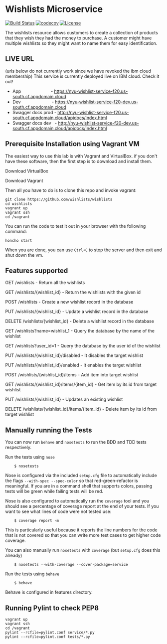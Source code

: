 # Wishlists Microservice
[![Build Status](https://travis-ci.org/wishlists/wishlists.svg?branch=master)](https://travis-ci.org/wishlists/wishlists)
[![codecov](https://codecov.io/gh/wishlists/wishlists/branch/master/graph/badge.svg?token=FB40LLBT2P)](undefined)
[![License](https://img.shields.io/badge/License-Apache%202.0-blue.svg)](https://opensource.org/licenses/Apache-2.0)

The wishlists resource allows customers to create a collection of products that they wish they had the money to purchase. A customer might have multiple wishlists so they might want to name them for easy identification. 

## LIVE URL
(urls below do not currently work since we have revoked the ibm cloud membership)
This service is currently deployed live on IBM cloud. Check it out!

- App &emsp;&emsp;&emsp;&emsp;&emsp;&emsp;&nbsp; - https://nyu-wishlist-service-f20.us-south.cf.appdomain.cloud  
- Dev  &emsp;&emsp;&emsp;&emsp;&emsp;&emsp;&nbsp;&nbsp; - https://nyu-wishlist-service-f20-dev.us-south.cf.appdomain.cloud  
- Swagger docs prod - http://nyu-wishlist-service-f20.us-south.cf.appdomain.cloud/apidocs/index.html  
- Swagger docs dev &nbsp; - http://nyu-wishlist-service-f20-dev.us-south.cf.appdomain.cloud/apidocs/index.html  

## Prerequisite Installation using Vagrant VM
The easiest way to use this lab is with Vagrant and VirtualBox. if you don't have these software, then the first step is to download and install them.

Download VirtualBox

Download Vagrant

Then all you have to do is to clone this repo and invoke vagrant:

    git clone https://github.com/wishlists/wishlists
    cd wishlists
    vagrant up
    vagrant ssh
    cd /vagrant

You can run the code to test it out in your browser with the following command:
   
    honcho start
When you are done, you can use `Ctrl+C` to stop the server and then exit and shut down the vm.
    
## Features supported

 GET /wishlists - Return all the wishlists
 
 GET /wishlists/{wishlist_id} - Return the wishlists with the given id  
 
 POST /wishlists - Create a new wishlist record in the database  

 PUT /wishlists/{wishlist_id} - Update a wishlist record in the database  
 
 DELETE /wishlists/{wishlist_id} - Delete a wishlist record in the database  
 
 GET /wishlists?name=wishlist_1 - Query the database by the name of the wishlist

 GET /wishlists?user_id=1 - Query the database by the user id of the wishlist

 PUT /wishlists/{wishlist_id}/disabled - It disables the target wishlist
 
 PUT /wishlists/{wishlist_id}/enabled - It enables the target wishlist
 
 POST /wishlists/{wishlist_id}/items - Add item into target wishlist

 GET /wishlists/{wishlist_id}/items/{item_id} - Get item by its id from target wishlist
 
 PUT /wishlists/{wishlist_id} - Updates an existing wishlist
 
 DELETE /wishlists/{wishlist_id}/items/{item_id} - Delete item by its id from target wishlist

 ## Manually running the Tests

You can now run `behave` and `nosetests` to run the BDD and TDD tests respectively.

Run the tests using `nose`

```shell
    $ nosetests
```

Nose is configured via the included `setup.cfg` file to automatically include the flags `--with-spec --spec-color` so that red-green-refactor is meaningful. If you are in a command shell that supports colors, passing tests will be green while failing tests will be red.

Nose is also configured to automatically run the `coverage` tool and you should see a percentage of coverage report at the end of your tests. If you want to see what lines of code were not tested use:

```shell
    $ coverage report -m
```

This is particularly useful because it reports the line numbers for the code that is not covered so that you can write more test cases to get higher code coverage.

You can also manually run `nosetests` with `coverage` (but `setup.cfg` does this already)

```shell
    $ nosetests --with-coverage --cover-package=service
```

Run the tests using `behave`

```shell
    $ behave
```
Behave is configured in features directory.

## Running Pylint to check PEP8

    vagrant up
    vagrant ssh
    cd /vagrant
    pylint --rcfile=pylint.conf service/*.py
    pylint --rcfile=pylint.conf tests/*.py

